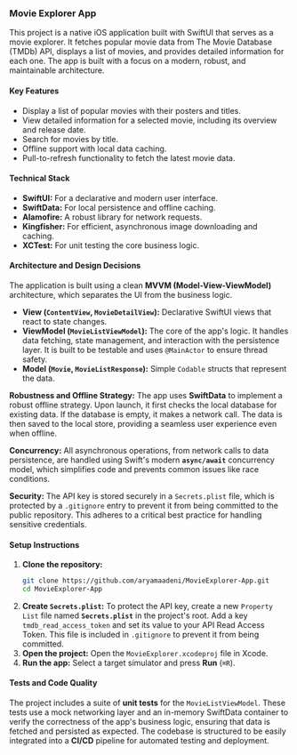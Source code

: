 ### Movie Explorer App

This project is a native iOS application built with SwiftUI that serves as a movie explorer. It fetches popular movie data from The Movie Database (TMDb) API, displays a list of movies, and provides detailed information for each one. The app is built with a focus on a modern, robust, and maintainable architecture.

#### Key Features
* Display a list of popular movies with their posters and titles.
* View detailed information for a selected movie, including its overview and release date.
* Search for movies by title.
* Offline support with local data caching.
* Pull-to-refresh functionality to fetch the latest movie data.

#### Technical Stack
* **SwiftUI:** For a declarative and modern user interface.
* **SwiftData:** For local persistence and offline caching.
* **Alamofire:** A robust library for network requests.
* **Kingfisher:** For efficient, asynchronous image downloading and caching.
* **XCTest:** For unit testing the core business logic.

#### Architecture and Design Decisions

The application is built using a clean **MVVM (Model-View-ViewModel)** architecture, which separates the UI from the business logic.

* **View (`ContentView`, `MovieDetailView`):** Declarative SwiftUI views that react to state changes.
* **ViewModel (`MovieListViewModel`):** The core of the app's logic. It handles data fetching, state management, and interaction with the persistence layer. It is built to be testable and uses `@MainActor` to ensure thread safety.
* **Model (`Movie`, `MovieListResponse`):** Simple `Codable` structs that represent the data.

**Robustness and Offline Strategy:**
The app uses **SwiftData** to implement a robust offline strategy. Upon launch, it first checks the local database for existing data. If the database is empty, it makes a network call. The data is then saved to the local store, providing a seamless user experience even when offline.

**Concurrency:**
All asynchronous operations, from network calls to data persistence, are handled using Swift's modern **`async/await`** concurrency model, which simplifies code and prevents common issues like race conditions.

**Security:**
The API key is stored securely in a `Secrets.plist` file, which is protected by a `.gitignore` entry to prevent it from being committed to the public repository. This adheres to a critical best practice for handling sensitive credentials.

#### Setup Instructions

1.  **Clone the repository:**
    ```bash
    git clone https://github.com/aryamaadeni/MovieExplorer-App.git
    cd MovieExplorer-App
    ```
2.  **Create `Secrets.plist`:** To protect the API key, create a new `Property List` file named **`Secrets.plist`** in the project's root. Add a key `tmdb_read_access_token` and set its value to your API Read Access Token. This file is included in `.gitignore` to prevent it from being committed.
3.  **Open the project:** Open the `MovieExplorer.xcodeproj` file in Xcode.
4.  **Run the app:** Select a target simulator and press **Run** (`⌘R`).

#### Tests and Code Quality

The project includes a suite of **unit tests** for the `MovieListViewModel`. These tests use a mock networking layer and an in-memory SwiftData container to verify the correctness of the app's business logic, ensuring that data is fetched and persisted as expected. The codebase is structured to be easily integrated into a **CI/CD** pipeline for automated testing and deployment.
